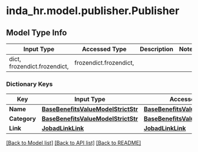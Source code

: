 # inda_hr.model.publisher.Publisher

## Model Type Info
Input Type | Accessed Type | Description | Notes
------------ | ------------- | ------------- | -------------
dict, frozendict.frozendict,  | frozendict.frozendict,  |  | 

### Dictionary Keys
Key | Input Type | Accessed Type | Description | Notes
------------ | ------------- | ------------- | ------------- | -------------
**Name** | [**BaseBenefitsValueModelStrictStr**](BaseBenefitsValueModelStrictStr.md) | [**BaseBenefitsValueModelStrictStr**](BaseBenefitsValueModelStrictStr.md) |  | [optional] 
**Category** | [**BaseBenefitsValueModelStrictStr**](BaseBenefitsValueModelStrictStr.md) | [**BaseBenefitsValueModelStrictStr**](BaseBenefitsValueModelStrictStr.md) |  | [optional] 
**Link** | [**JobadLinkLink**](JobadLinkLink.md) | [**JobadLinkLink**](JobadLinkLink.md) |  | [optional] 

[[Back to Model list]](../../README.md#documentation-for-models) [[Back to API list]](../../README.md#documentation-for-api-endpoints) [[Back to README]](../../README.md)

